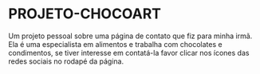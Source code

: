 # PROJETO-CHOCOART
Um projeto pessoal sobre uma página de contato que fiz para minha irmã. Ela é uma especialista em alimentos e trabalha com chocolates e condimentos, se tiver interesse em contatá-la favor clicar nos ícones das redes sociais no rodapé da página.
